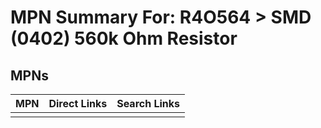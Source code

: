 



# MPN Summary For: R4O564 > SMD (0402) 560k Ohm Resistor

## MPNs
  

|MPN|Direct Links|Search Links|
| :--- | :--- | :--- |
||||

